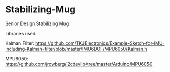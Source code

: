 # Stabilizing-Mug
Senior Design Stabilizing Mug

Libraries used:

Kalman Filter: 
https://github.com/TKJElectronics/Example-Sketch-for-IMU-including-Kalman-filter/blob/master/IMU6DOF/MPU6050/Kalman.h

MPU6050: 
https://github.com/jrowberg/i2cdevlib/tree/master/Arduino/MPU6050

